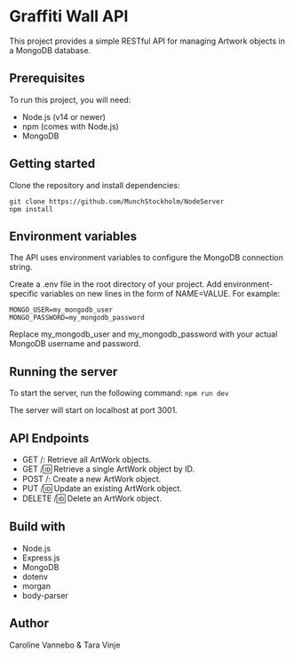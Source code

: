 # Graffiti Wall API

This project provides a simple RESTful API for managing Artwork objects in a MongoDB database.

## Prerequisites

To run this project, you will need:
- Node.js (v14 or newer)
- npm (comes with Node.js)
- MongoDB

## Getting started

Clone the repository and install dependencies:
```
git clone https://github.com/MunchStockholm/NodeServer
npm install
```

## Environment variables

The API uses environment variables to configure the MongoDB connection string.

Create a .env file in the root directory of your project. Add environment-specific variables on new lines in the form of NAME=VALUE. For example:
```
MONGO_USER=my_mongodb_user
MONGO_PASSWORD=my_mongodb_password
```

Replace my_mongodb_user and my_mongodb_password with your actual MongoDB username and password.

## Running the server

To start the server, run the following command:
`npm run dev`

The server will start on localhost at port 3001.

## API Endpoints
- GET /: Retrieve all ArtWork objects.
- GET /:id: Retrieve a single ArtWork object by ID.
- POST /: Create a new ArtWork object.
- PUT /:id: Update an existing ArtWork object.
- DELETE /:id: Delete an ArtWork object.

## Build with
- Node.js
- Express.js
- MongoDB
- dotenv
- morgan
- body-parser

## Author
Caroline Vannebo & Tara Vinje